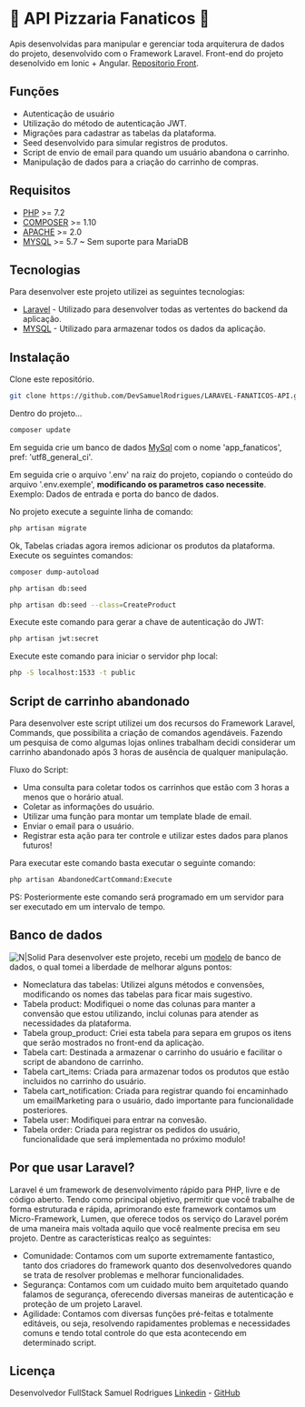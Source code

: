 # 🍕 API Pizzaria Fanaticos 🍕

Apis desenvolvidas para manipular e gerenciar toda arquiterura de dados do projeto, desenvolvido com o Framework Laravel.
Front-end do projeto desenolvido em Ionic + Angular. [Repositorio Front](https://github.com/DevSamuelRodrigues/IONIC-FANATICOS-APP).

## Funções

- Autenticação de usuário
- Utilização do método de autenticação JWT. 
- Migrações para cadastrar as tabelas da plataforma.
- Seed desenvolvido para simular registros de produtos.
- Script de envio de email para quando um usuário abandona o carrinho.
- Manipulação de dados para a criação do carrinho de compras.

## Requisitos
- [PHP] >= 7.2
- [COMPOSER] >= 1.10
- [APACHE] >= 2.0
- [MYSQL] >= 5.7 ~ Sem suporte para MariaDB

## Tecnologias

Para desenvolver este projeto utilizei as seguintes tecnologias:

- [Laravel] - Utilizado para desenvolver todas as vertentes do backend da aplicação.
- [MYSQL] - Utilizado para armazenar todos os dados da aplicação.


## Instalação




Clone este repositório.
```sh
git clone https://github.com/DevSamuelRodrigues/LARAVEL-FANATICOS-API.git
```

Dentro do projeto...

```sh
composer update
```

Em seguida crie um banco de dados [MySql] com o nome 'app_fanaticos', pref: 'utf8_general_ci'.

Em seguida crie o arquivo '.env' na raiz do projeto, copiando o conteúdo do arquivo '.env.exemple', **modificando os parametros caso necessite**.
Exemplo: Dados de entrada e porta do banco de dados.

No projeto execute a seguinte linha de comando: 
```sh
php artisan migrate
```

Ok, Tabelas criadas agora iremos adicionar os produtos da plataforma. 
Execute os seguintes comandos:

```sh
composer dump-autoload
```

```sh
php artisan db:seed
```

```sh
php artisan db:seed --class=CreateProduct
```


Execute este comando para gerar a chave de autenticação do JWT:

```sh
php artisan jwt:secret
```

Execute este comando para iniciar o servidor php local:

```sh
php -S localhost:1533 -t public
```

## Script de carrinho abandonado

Para desenvolver este script utilizei um dos recursos do Framework Laravel, Commands, que possibilita a criação de comandos agendáveis. 
Fazendo um pesquisa de como algumas lojas onlines trabalham decidi considerar um carrinho abandonado após 3 horas de ausência de qualquer manipulação.

Fluxo do Script: 
- Uma consulta para coletar todos os carrinhos que estão com 3 horas a menos que o horário atual.
- Coletar as informações do usuário.
- Utilizar uma função para montar um template blade de email.
- Enviar o email para o usuário.
- Registrar esta ação para ter controle e utilizar estes dados para planos futuros!

Para executar este comando basta executar o seguinte comando: 

```sh
php artisan AbandonedCartCommand:Execute
```
PS: Posteriormente este comando será programado em um servidor para ser executado em um intervalo de tempo.

## Banco de dados

![N|Solid](https://i.imgur.com/7PkE4Tf.png)
Para desenvolver este projeto, recebi um [modelo] de banco de dados, o qual tomei a liberdade de melhorar alguns pontos:
- Nomeclatura das tabelas: Utilizei alguns métodos e convensões,  modificando os nomes das tabelas para ficar mais sugestivo. 
- Tabela product: Modifiquei o nome das colunas para manter a convensão que estou utilizando, inclui colunas para atender as necessidades da plataforma.
- Tabela group_product: Criei esta tabela para separa em grupos os itens que serão mostrados no front-end da aplicaçào.
- Tabela cart: Destinada a armazenar o carrinho do usuário e facilitar o script de abandono de carrinho.
- Tabela cart_items: Criada para armazenar todos os produtos que estão incluidos no carrinho do usuário.
- Tabela cart_notification: Criada para registrar quando foi encaminhado um emailMarketing para o usuário, dado importante para funcionalidade posteriores.
- Tabela user: Modifiquei para entrar na convesão.
- Tabela order: Criada para registrar os pedidos do usuário, funcionalidade que será implementada no próximo modulo!



## Por que usar Laravel?
Laravel é um framework de desenvolvimento rápido para PHP, livre e de código aberto. Tendo como principal objetivo, permitir que você trabalhe de forma estruturada e rápida, aprimorando este framework contamos um Micro-Framework, Lumen, que oferece todos os serviço do Laravel porém de uma maneira mais voltada aquilo que você realmente precisa em seu projeto.
Dentre as características realço as seguintes:
- Comunidade: Contamos com um suporte extremamente fantastico, tanto dos criadores do framework quanto dos desenvolvedores quando se trata de resolver problemas e melhorar funcionalidades.
- Segurança: Contamos com um cuidado muito bem arquitetado quando falamos de segurança, oferecendo diversas maneiras de autenticação e proteção de um projeto Laravel.
- Agilidade: Contamos com diversas funções pré-feitas e totalmente editáveis, ou seja, resolvendo rapidamentes problemas e necessidades comuns e tendo total controle do que esta acontecendo em determinado script.


## Licença
Desenvolvedor FullStack
Samuel Rodrigues
[Linkedin] - [GitHub] 





   [AngularJS]: <http://angularjs.org>
   [Ionic]: <https://ionicframework.com>
   [Linkedin]: <https://www.linkedin.com/in/samuelrodrigues18>
   [GitHub]: <https://github.com/DevSamuelRodrigues>
   [modelo]: <https://drawsql.app/fabapp/diagrams/teste>
   [COMPOSER]: <https://getcomposer.org/>
   [PHP]: <https://www.wampserver.com/en/>
   [MYSQL]: <https://www.wampserver.com/en/>
   [APACHE]: <https://www.wampserver.com/en/>
   [Laravel]: <http://localhost:8100/page-menu>
